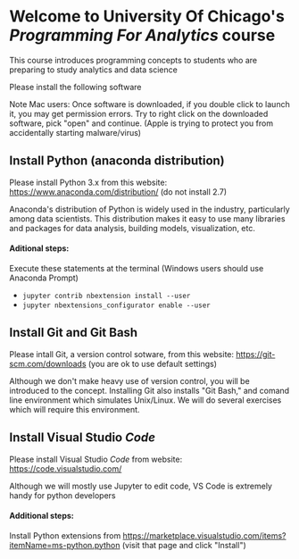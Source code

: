 # Welcome to University Of Chicago's _Programming For Analytics_ course
This course introduces programming concepts to students who are preparing to study analytics and data science

Please install the following software

Note Mac users: Once software is downloaded, if you double click to launch it, you may get permission errors. Try to right click on the downloaded software, pick "open" and continue. (Apple is trying to protect you from accidentally starting malware/virus)

## Install Python (anaconda distribution)
Please install Python 3.x from this website: https://www.anaconda.com/distribution/
(do not install 2.7)

Anaconda's distribution of Python is widely used in the industry, particularly among data scientists. This distribution makes it easy to use many libraries and packages for data analysis, building models, visualization, etc.

#### Aditional steps:
Execute these statements at the terminal (Windows users should use Anaconda Prompt)
  - `jupyter contrib nbextension install --user`
  - `jupyter nbextensions_configurator enable --user`

## Install Git and Git Bash
Please intall Git, a version control sotware, from this website: https://git-scm.com/downloads (you are ok to use default settings)

Although we don't make heavy use of version control, you will be introduced to the concept. Installing Git also installs "Git Bash," and comand line environment which simulates Unix/Linux. We will do several exercises which will require this environment.

## Install Visual Studio _Code_
Please install Visual Studio _Code_ from website: https://code.visualstudio.com/

Although we will mostly use Jupyter to edit code, VS Code is extremely handy for python developers

#### Additional steps:
Install Python extensions from https://marketplace.visualstudio.com/items?itemName=ms-python.python (visit that page and click "Install")
